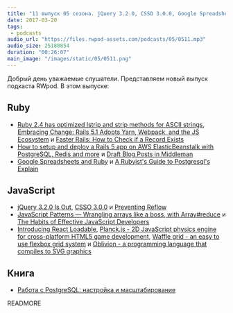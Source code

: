 ```yaml
---
title: "11 выпуск 05 сезона. jQuery 3.2.0, CSSO 3.0.0, Google Spreadsheets and Ruby, React Loadable, Planck.js, Waffle grid и прочее"
date: 2017-03-20
tags:
 - podcasts
audio_url: "https://files.rwpod-assets.com/podcasts/05/0511.mp3"
audio_size: 25180854
duration: "00:26:07"
main_image: "/images/static/05/0511.png"
---
```


Добрый день уважаемые слушатели. Представляем новый выпуск подкаста RWpod. В этом выпуске:

## Ruby

 - [Ruby 2.4 has optimized lstrip and strip methods for ASCII strings](http://blog.bigbinary.com/2017/03/14/ruby-2-4-has-optimized-lstrip-and-strip-methods.html), [Embracing Change: Rails 5.1 Adopts Yarn, Webpack, and the JS Ecosystem](http://pixelatedworks.com/articles/embracing-change-rails51-adopts-yarn-webpack-and-the-js-ecosystem/) и [Faster Rails: How to Check if a Record Exists](http://semaphoreci.com/blog/2017/03/14/faster-rails-how-to-check-if-a-record-exists.html)
 - [How to setup and deploy a Rails 5 app on AWS ElasticBeanstalk with PostgreSQL, Redis and more](https://hackernoon.com/how-to-setup-and-deploy-a-rails-5-app-on-aws-beanstalk-with-postgresql-redis-and-more-88a38355f1ea) и [Draft Blog Posts in Middleman](http://www.rubyletter.com/blog/2017/03/15/middleman-blog-drafts.html)
 - [Google Spreadsheets and Ruby](https://www.twilio.com/blog/2017/03/google-spreadsheets-ruby.html) и [A Rubyist's Guide to Postgresql's Explain](http://www.rubyletter.com/blog/2017/03/13/rubyist-guide-to-postgres-explain.html)

## JavaScript

 - [jQuery 3.2.0 Is Out](https://blog.jquery.com/2017/03/16/jquery-3-2-0-is-out/), [CSSO 3.0.0](https://github.com/css/csso/releases/tag/v3.0.0) и [Preventing Reflow](http://cssmojo.com/aspect-ratio-using-custom-properties-and-calc/)
 - [JavaScript Patterns — Wrangling arrays like a boss, with Array#reduce](https://hashnode.com/post/javascript-patterns-wrangling-arrays-like-a-boss-with-arrayreduce-cj0a7avja017jx7534y7338pr) и [The Habits of Effective JavaScript Developers](http://thefullstack.xyz/effective-javascript-developers/)
 - [Introducing React Loadable](https://medium.com/@thejameskyle/react-loadable-2674c59de178), [Planck.js - 2D JavaScript physics engine for cross-platform HTML5 game development](http://piqnt.com/planck.js/), [Waffle grid - an easy to use flexbox grid system](https://lucasgruwez.github.io/waffle-grid/) и [Oblivion - a programming language that compiles to SVG graphics](http://obliv.me/)

## Книга

 - [Работа с PostgreSQL: настройка и масштабирование](http://postgresql.leopard.in.ua/)

READMORE
